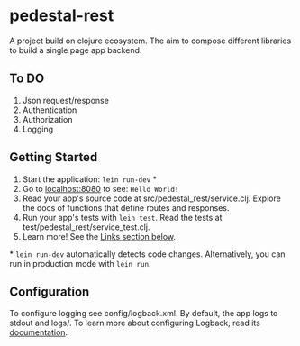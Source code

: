# pedestal-rest
A project build on clojure ecosystem. The aim to compose different libraries to build a single page app backend.

## To DO
1. Json request/response
2. Authentication
3. Authorization
4. Logging

## Getting Started

1. Start the application: `lein run-dev` \*
2. Go to [localhost:8080](http://localhost:8080/) to see: `Hello World!`
3. Read your app's source code at src/pedestal_rest/service.clj. Explore the docs of functions
   that define routes and responses.
4. Run your app's tests with `lein test`. Read the tests at test/pedestal_rest/service_test.clj.
5. Learn more! See the [Links section below](#links).

\* `lein run-dev` automatically detects code changes. Alternatively, you can run in production mode
with `lein run`.

## Configuration

To configure logging see config/logback.xml. By default, the app logs to stdout and logs/.
To learn more about configuring Logback, read its [documentation](http://logback.qos.ch/documentation.html).

